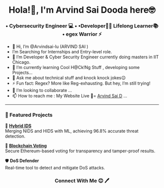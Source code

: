 <h1 align="center">Hola!👋, I'm Arvind Sai Dooda here🤓</h1>
<h3 align="center"> • Cybersecurity Engineer 💻  • •Developer🧑‍💻 Lifelong Learner📚    • egex Warrior ⚡ </h3>

- 👋 Hi, I’m @Arvindsai-lu (ARVIND SAI )
-  I’m Searching for Internships and Entry-level role.
- 👀 I’m Developer & Cyber Security Engineer currently doing masters in IIT Chicago. 
- 🌱 I’m currently learning  Cool H@Ck!Ng Stuff , developing some Projects...
- 💬 Ask me about technical stuff and knock knock jokes😉
- ⚡ Fun fact: Regex? More like Reg-exhausting. But hey, I’m still trying!
- 💞️ I’m looking to collaborate  ...
- 📫 How to reach me : My Website Live 🚩= <a href="https://arvind-sai-dooda.netlify.app/">Arvind Sai D</a> ...

<hr>

### 🌟 Featured Projects  

🎯 [**Hybrid IDS**](https://github.com/Arvindsai-lu/Hybrid-Intrusion-Detection-System-Using-Machine-Learning-)  
Merging NIDS and HIDS with ML, achieving 96.8% accurate threat detection.  

🔗 [**Blockchain Voting**](https://github.com/Arvindsai-lu/Decentralized-Voting-System-Decentralized-Voting-System-with-Metamask)  
Secure Ethereum-based voting for transparency and tamper-proof results.  

🛡️ **DoS Defender**  
Real-time tool to detect and mitigate DoS attacks.  

<h3 align="center"> Connect With Me 😊 🖊️</h3>


<!---
Arvindsai-lu/Arvindsai-lu is a ✨ special ✨ repository because its `README.md` (this file) appears on your GitHub profile.
You can click the Preview link to take a look at your changes.
--->

